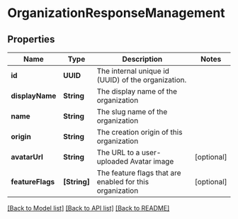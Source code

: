 # OrganizationResponseManagement

## Properties
Name | Type | Description | Notes
------------ | ------------- | ------------- | -------------
**id** | **UUID** | The internal unique id (UUID) of the organization. | 
**displayName** | **String** | The display name of the organization | 
**name** | **String** | The slug name of the organization | 
**origin** | **String** | The creation origin of this organization | 
**avatarUrl** | **String** | The URL to a user-uploaded Avatar image | [optional] 
**featureFlags** | **[String]** | The feature flags that are enabled for this organization | [optional] 

[[Back to Model list]](../README.md#documentation-for-models) [[Back to API list]](../README.md#documentation-for-api-endpoints) [[Back to README]](../README.md)


